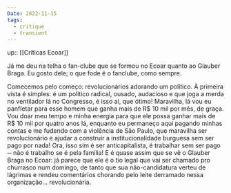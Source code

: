```yaml
---
Date: 2022-11-15
tags:
  - critique
  - transient
---
```

up:: [[Críticas Ecoar]]

Já me deu na telha o fan-clube que se formou no Ecoar quanto ao Glauber Braga. Eu gosto dele; o que fode é o fanclube, como sempre. 

Comecemos pelo começo: revolucionários adorando um político. À primeira vista é simples: é um político radical, ousado, audacioso e que joga a merda no ventilador lá no Congresso, é isso aí, que ótimo! Maravilha, lá vou eu panfletar para esse homem que ganha mais de R$ 10 mil por mês, de graça. Vou doar meu tempo e minha energia para que ele possa ganhar mais de R$ 10 mil por quatro anos lá, enquanto eu permaneço aqui pagando minhas contas e me fudendo com a violência de São Paulo, que maravilha ser revolucionário e ajudar a construir a institucionalidade burguesa sem ser pago por nada! Ora, isso sim é ser anticapitalista, é trabalhar sem ser pago ─ não é trabalho se é pela família! E é quase assim que se vê o Glauber Braga no Ecoar: já parece que ele é o tio legal que vai ser chamado pro churrasco num domingo, de tanto que sua não-candidatura verteu de lágrimas e rendeu comentários chorando pelo leite derramado nessa organização... revolucionária.

